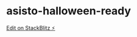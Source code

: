 # asisto-halloween-ready

[Edit on StackBlitz ⚡️](https://stackblitz.com/edit/asisto-halloween-ready)